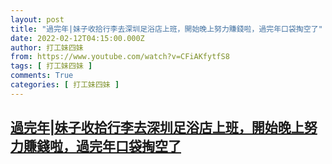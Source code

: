```yaml
---
layout: post
title: "過完年|妹子收拾行李去深圳足浴店上班，開始晚上努力賺錢啦，過完年口袋掏空了"
date: 2022-02-12T04:15:00.000Z
author: 打工妹四妹
from: https://www.youtube.com/watch?v=CFiAKfytfS8
tags: [ 打工妹四妹 ]
comments: True
categories: [ 打工妹四妹 ]
---
```

<!--1644639300000-->
[過完年|妹子收拾行李去深圳足浴店上班，開始晚上努力賺錢啦，過完年口袋掏空了](https://www.youtube.com/watch?v=CFiAKfytfS8)
------

<div>

</div>
